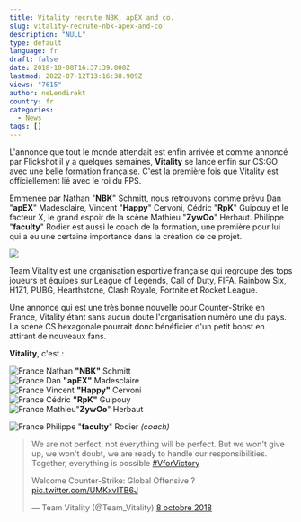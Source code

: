```yaml
---
title: Vitality recrute NBK, apEX and co.
slug: vitality-recrute-nbk-apex-and-co
description: "NULL"
type: default
language: fr
draft: false
date: 2018-10-08T16:37:39.000Z
lastmod: 2022-07-12T13:16:38.909Z
views: "7615"
author: neLendirekt
country: fr
categories:
  - News
tags: []
---
```

L'annonce que tout le monde attendait est enfin arrivée et comme annoncé par Flickshot il y a quelques semaines, **Vitality** se lance enfin sur CS:GO avec une belle formation française. C'est la première fois que Vitality est officiellement lié avec le roi du FPS. 

Emmenée par Nathan "**NBK**" Schmitt, nous retrouvons comme prévu Dan "**apEX**" Madesclaire, Vincent "**Happy**" Cervoni, Cédric "**RpK**" Guipouy et le facteur X, le grand espoir de la scène Mathieu "**ZywOo**" Herbaut. Philippe "**faculty**" Rodier est aussi le coach de la formation, une première pour lui qui a eu une certaine importance dans la création de ce projet.

![](/images/articles/5bbb4997627da/images/VLviZ7OnMBaOsD0ch7Kc4zCl4Z5duFWVLH4fUhhG.png)

Team Vitality est une organisation esportive française qui regroupe des tops joueurs et équipes sur League of Legends, Call of Duty, FIFA, Rainbow Six, H1Z1, PUBG, Hearthstone, Clash Royale, Fortnite et Rocket League.

Une annonce qui est une très bonne nouvelle pour Counter-Strike en France, Vitality étant sans aucun doute l'organisation numéro une du pays. La scène CS hexagonale pourrait donc bénéficier d'un petit boost en attirant de nouveaux fans.

**Vitality**, c'est : 

![France](/images/countries/fr.svg)⁠ Nathan **"NBK"** Schmitt  
![France](/images/countries/fr.svg)⁠ Dan **"apEX"** Madesclaire  
![France](/images/countries/fr.svg)⁠ Vincent **"Happy"** Cervoni  
![France](/images/countries/fr.svg)⁠ Cédric **"RpK"** Guipouy  
![France](/images/countries/fr.svg)⁠ Mathieu"**ZywOo**" Herbaut

![France](/images/countries/fr.svg)⁠ Philippe "**faculty**" Rodier _(coach)_

> We are not perfect, not everything will be perfect. But we won't give up, we won't doubt, we are ready to handle our responsibilities. Together, everything is possible [#VforVictory](https://twitter.com/hashtag/VforVictory?src=hash&ref%5Fsrc=twsrc%5Etfw)  
>  
> Welcome Counter-Strike: Global Offensive ? [pic.twitter.com/UMKxvITB6J](https://t.co/UMKxvITB6J)
> 
> — Team Vitality (@Team\_Vitality) [8 octobre 2018](https://twitter.com/Team%5FVitality/status/1049336696578428928?ref%5Fsrc=twsrc%5Etfw)
